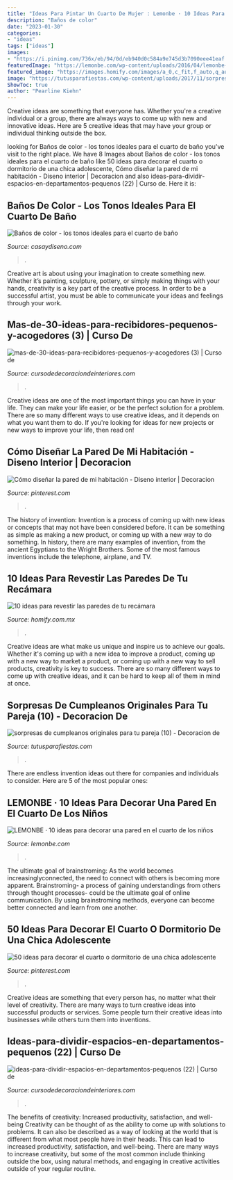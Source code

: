 ```yaml
---
title: "Ideas Para Pintar Un Cuarto De Mujer : Lemonbe · 10 Ideas Para Decorar Una Pared En El Cuarto De Los Niños"
description: "Baños de color"
date: "2023-01-30"
categories:
- "ideas"
tags: ["ideas"]
images:
- "https://i.pinimg.com/736x/eb/94/0d/eb940d0c584a9e745d3b7090eee41eaf.jpg"
featuredImage: "https://lemonbe.com/wp-content/uploads/2016/04/lemonbe-10-ideas-para-decorar-una-pared-en-el-cuarto-de-los-ninos-01.jpg"
featured_image: "https://images.homify.com/images/a_0,c_fit,f_auto,q_auto,w_1108/v1487562817/p/photo/image/1848993/IMG_0822/fotos-de-de-estilo-de.jpg"
image: "https://tutusparafiestas.com/wp-content/uploads/2017/11/sorpresas-de-cumpleanos-originales-para-tu-pareja-10.jpg"
ShowToc: true
author: "Pearline Kiehn"
---
```



Creative ideas are something that everyone has. Whether you're a creative individual or a group, there are always ways to come up with new and innovative ideas. Here are 5 creative ideas that may have your group or individual thinking outside the box.

	

		
looking for Baños de color - los tonos ideales para el cuarto de baño you've visit to the right place. We have 8 Images about Baños de color - los tonos ideales para el cuarto de baño like 50 ideas para decorar el cuarto o dormitorio de una chica adolescente, Cómo diseñar la pared de mi habitación - Diseno interior | Decoracion and also ideas-para-dividir-espacios-en-departamentos-pequenos (22) | Curso de. Here it is:
		
    
## Baños De Color - Los Tonos Ideales Para El Cuarto De Baño

<img loading=lazy src="https://casaydiseno.com/wp-content/uploads/2015/11/original-diseño-ñ´baño-´color.jpeg" onerror="this.onerror=null;this.src='https://tse2.mm.bing.net/th?id=OIP.kKWGyqzorAh3ge8C4jdnxgHaJ3&amp;pid=15.1';" alt="Baños de color - los tonos ideales para el cuarto de baño">

_Source: casaydiseno.com_

>. 

	

Creative art is about using your imagination to create something new. Whether it’s painting, sculpture, pottery, or simply making things with your hands, creativity is a key part of the creative process. In order to be a successful artist, you must be able to communicate your ideas and feelings through your work.

    
## Mas-de-30-ideas-para-recibidores-pequenos-y-acogedores (3) | Curso De

<img loading=lazy src="https://cursodedecoraciondeinteriores.com/wp-content/uploads/2017/08/mas-de-30-ideas-para-recibidores-pequenos-y-acogedores-3.jpg" onerror="this.onerror=null;this.src='https://tse2.mm.bing.net/th?id=OIP.ISrLiuob3gJOcL5SZOY2QAHaJ4&amp;pid=15.1';" alt="mas-de-30-ideas-para-recibidores-pequenos-y-acogedores (3) | Curso de">

_Source: cursodedecoraciondeinteriores.com_

>. 

	

Creative ideas are one of the most important things you can have in your life. They can make your life easier, or be the perfect solution for a problem. There are so many different ways to use creative ideas, and it depends on what you want them to do. If you're looking for ideas for new projects or new ways to improve your life, then read on!

    
## Cómo Diseñar La Pared De Mi Habitación - Diseno Interior | Decoracion

<img loading=lazy src="https://i.pinimg.com/736x/4b/19/46/4b1946417af877afb8a8f8e1f6498153.jpg" onerror="this.onerror=null;this.src='https://tse2.mm.bing.net/th?id=OIP.aQxj4HynZF_hQI8HIDR6RQHaHa&amp;pid=15.1';" alt="Cómo diseñar la pared de mi habitación - Diseno interior | Decoracion">

_Source: pinterest.com_

>. 

	

The history of invention:
Invention is a process of coming up with new ideas or concepts that may not have been considered before. It can be something as simple as making a new product, or coming up with a new way to do something. In history, there are many examples of invention, from the ancient Egyptians to the Wright Brothers. Some of the most famous inventions include the telephone, airplane, and TV.

    
## 10 Ideas Para Revestir Las Paredes De Tu Recámara

<img loading=lazy src="https://images.homify.com/images/a_0,c_fit,f_auto,q_auto,w_1108/v1487562817/p/photo/image/1848993/IMG_0822/fotos-de-de-estilo-de.jpg" onerror="this.onerror=null;this.src='https://tse2.mm.bing.net/th?id=OIP.7k0Zxh7tN6Yd8pE1gxQWLgHaFj&amp;pid=15.1';" alt="10 ideas para revestir las paredes de tu recámara">

_Source: homify.com.mx_

>. 

	

Creative ideas are what make us unique and inspire us to achieve our goals. Whether it's coming up with a new idea to improve a product, coming up with a new way to market a product, or coming up with a new way to sell products, creativity is key to success. There are so many different ways to come up with creative ideas, and it can be hard to keep all of them in mind at once.

    
## Sorpresas De Cumpleanos Originales Para Tu Pareja (10) - Decoracion De

<img loading=lazy src="https://tutusparafiestas.com/wp-content/uploads/2017/11/sorpresas-de-cumpleanos-originales-para-tu-pareja-10.jpg" onerror="this.onerror=null;this.src='https://tse2.mm.bing.net/th?id=OIP.dEqKvH6ZyBnL9MG9PqyU2gHaHV&amp;pid=15.1';" alt="sorpresas de cumpleanos originales para tu pareja (10) - Decoracion de">

_Source: tutusparafiestas.com_

>. 

	

There are endless invention ideas out there for companies and individuals to consider. Here are 5 of the most popular ones:

    
## LEMONBE · 10 Ideas Para Decorar Una Pared En El Cuarto De Los Niños

<img loading=lazy src="https://lemonbe.com/wp-content/uploads/2016/04/lemonbe-10-ideas-para-decorar-una-pared-en-el-cuarto-de-los-ninos-01.jpg" onerror="this.onerror=null;this.src='https://tse1.mm.bing.net/th?id=OIP.OQmImvMmoa0-7-_2kCYeowHaLH&amp;pid=15.1';" alt="LEMONBE · 10 ideas para decorar una pared en el cuarto de los niños">

_Source: lemonbe.com_

>. 

	

The ultimate goal of brainstroming:
As the world becomes increasinglyconnected, the need to connect with others is becoming more apparent. Brainstroming- a process of gaining understandings from others through thought processes- could be the ultimate goal of online communication. By using brainstroming methods, everyone can become better connected and learn from one another.

    
## 50 Ideas Para Decorar El Cuarto O Dormitorio De Una Chica Adolescente

<img loading=lazy src="https://i.pinimg.com/736x/eb/94/0d/eb940d0c584a9e745d3b7090eee41eaf.jpg" onerror="this.onerror=null;this.src='https://tse3.mm.bing.net/th?id=OIP.cvza7CPmwzHPLl7XYFaNJQHaLH&amp;pid=15.1';" alt="50 ideas para decorar el cuarto o dormitorio de una chica adolescente">

_Source: pinterest.com_

>. 

	

Creative ideas are something that every person has, no matter what their level of creativity. There are many ways to turn creative ideas into successful products or services. Some people turn their creative ideas into businesses while others turn them into inventions.

    
## Ideas-para-dividir-espacios-en-departamentos-pequenos (22) | Curso De

<img loading=lazy src="https://cursodedecoraciondeinteriores.com/wp-content/uploads/2017/06/ideas-para-dividir-espacios-en-departamentos-pequenos-22.jpg" onerror="this.onerror=null;this.src='https://tse3.mm.bing.net/th?id=OIP.5UOjIbBHHzi14vG6CrH3fgHaJ4&amp;pid=15.1';" alt="ideas-para-dividir-espacios-en-departamentos-pequenos (22) | Curso de">

_Source: cursodedecoraciondeinteriores.com_

>. 

	

The benefits of creativity: Increased productivity, satisfaction, and well-being
Creativity can be thought of as the ability to come up with solutions to problems. It can also be described as a way of looking at the world that is different from what most people have in their heads. This can lead to increased productivity, satisfaction, and well-being. There are many ways to increase creativity, but some of the most common include thinking outside the box, using natural methods, and engaging in creative activities outside of your regular routine.

